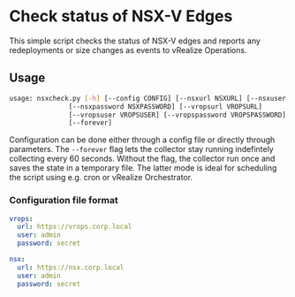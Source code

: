 # Check status of NSX-V Edges

This simple script checks the status of NSX-V edges and reports any redeployments or size changes as events to vRealize Operations.

## Usage
```bash
usage: nsxcheck.py [-h] [--config CONFIG] [--nsxurl NSXURL] [--nsxuser NSXUSER]
               [--nsxpassword NSXPASSWORD] [--vropsurl VROPSURL]
               [--vropsuser VROPSUSER] [--vropspassword VROPSPASSWORD]
               [--forever]

```

Configuration can be done either through a config file or directly through parameters. The ```--forever``` flag
lets the collector stay running indefintely collecting every 60 seconds. Without the flag, the collector run once and
saves the state in a temporary file. The latter mode is ideal for scheduling the script using e.g. cron or
vRealize Orchestrator.

### Configuration file format
```yaml
vrops:
  url: https://vrops.corp.local
  user: admin
  password: secret

nsx:
  url: https://nsx.corp.local
  user: admin
  password: secret
```
